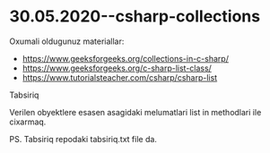# 30.05.2020--csharp-collections

Oxumali oldugunuz materiallar:

- https://www.geeksforgeeks.org/collections-in-c-sharp/
- https://www.geeksforgeeks.org/c-sharp-list-class/
- https://www.tutorialsteacher.com/csharp/csharp-list

Tabsiriq

Verilen obyektlere esasen asagidaki melumatlari list in methodlari ile cixarmaq.

PS. Tabsiriq repodaki tabsiriq.txt file da.
